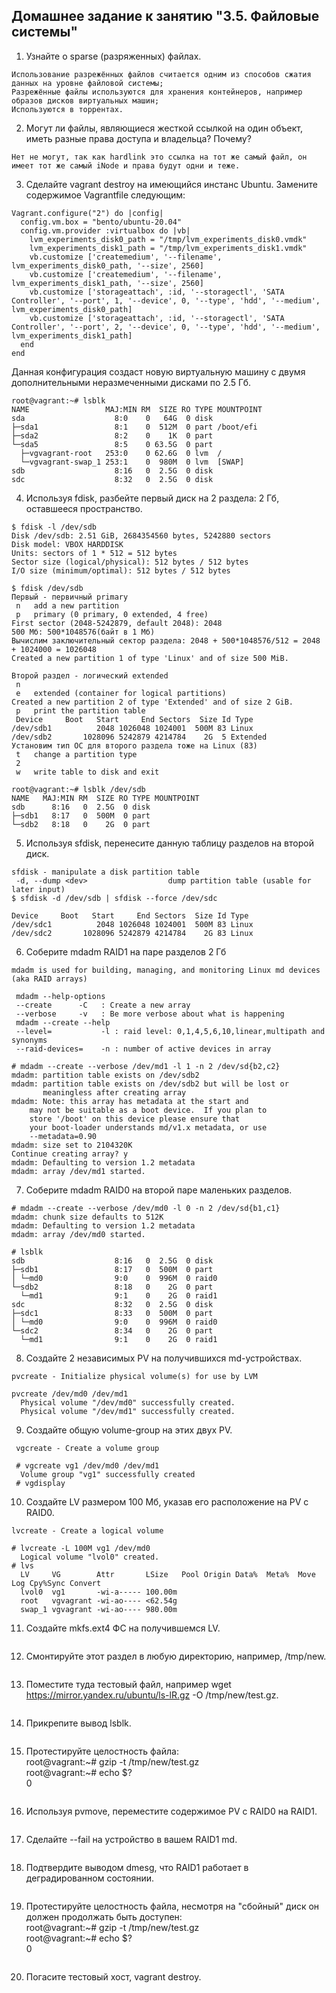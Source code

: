 ## Домашнее задание к занятию "3.5. Файловые системы"

1. Узнайте о sparse (разряженных) файлах.
```
Использование разрежённых файлов считается одним из способов сжатия данных на уровне файловой системы;
Разрежённые файлы используются для хранения контейнеров, например образов дисков виртуальных машин;
Используются в торрентах.
```

2. Могут ли файлы, являющиеся жесткой ссылкой на один объект, иметь разные права доступа и владельца? Почему?
```
Нет не могут, так как hardlink это ссылка на тот же самый файл, он имеет тот же самый iNode и права будут одни и теже.
```

3. Сделайте vagrant destroy на имеющийся инстанс Ubuntu. Замените содержимое Vagrantfile следующим:
```
Vagrant.configure("2") do |config|
  config.vm.box = "bento/ubuntu-20.04"
  config.vm.provider :virtualbox do |vb|
    lvm_experiments_disk0_path = "/tmp/lvm_experiments_disk0.vmdk"
    lvm_experiments_disk1_path = "/tmp/lvm_experiments_disk1.vmdk"
    vb.customize ['createmedium', '--filename', lvm_experiments_disk0_path, '--size', 2560]
    vb.customize ['createmedium', '--filename', lvm_experiments_disk1_path, '--size', 2560]
    vb.customize ['storageattach', :id, '--storagectl', 'SATA Controller', '--port', 1, '--device', 0, '--type', 'hdd', '--medium', lvm_experiments_disk0_path]
    vb.customize ['storageattach', :id, '--storagectl', 'SATA Controller', '--port', 2, '--device', 0, '--type', 'hdd', '--medium', lvm_experiments_disk1_path]
  end
end
```
Данная конфигурация создаст новую виртуальную машину с двумя дополнительными неразмеченными дисками по 2.5 Гб.
```
root@vagrant:~# lsblk
NAME                 MAJ:MIN RM  SIZE RO TYPE MOUNTPOINT
sda                    8:0    0   64G  0 disk
├─sda1                 8:1    0  512M  0 part /boot/efi
├─sda2                 8:2    0    1K  0 part
└─sda5                 8:5    0 63.5G  0 part
  ├─vgvagrant-root   253:0    0 62.6G  0 lvm  /
  └─vgvagrant-swap_1 253:1    0  980M  0 lvm  [SWAP]
sdb                    8:16   0  2.5G  0 disk
sdc                    8:32   0  2.5G  0 disk
```

4. Используя fdisk, разбейте первый диск на 2 раздела: 2 Гб, оставшееся пространство.
```
$ fdisk -l /dev/sdb
Disk /dev/sdb: 2.51 GiB, 2684354560 bytes, 5242880 sectors
Disk model: VBOX HARDDISK
Units: sectors of 1 * 512 = 512 bytes
Sector size (logical/physical): 512 bytes / 512 bytes
I/O size (minimum/optimal): 512 bytes / 512 bytes

$ fdisk /dev/sdb
Первый - первичный primary
 n   add a new partition
 p   primary (0 primary, 0 extended, 4 free)
First sector (2048-5242879, default 2048): 2048
500 Мб: 500*1048576(байт в 1 Мб)
Вычислим заключительный сектор раздела: 2048 + 500*1048576/512 = 2048 + 1024000 = 1026048
Created a new partition 1 of type 'Linux' and of size 500 MiB.

Второй раздел - логический extended
 n
 e   extended (container for logical partitions)
Created a new partition 2 of type 'Extended' and of size 2 GiB.
 p   print the partition table
 Device     Boot   Start     End Sectors  Size Id Type
/dev/sdb1          2048 1026048 1024001  500M 83 Linux
/dev/sdb2       1028096 5242879 4214784    2G  5 Extended
Установим тип ОС для второго раздела тоже на Linux (83)
 t   change a partition type
 2 
 w   write table to disk and exit
 
root@vagrant:~# lsblk /dev/sdb
NAME   MAJ:MIN RM  SIZE RO TYPE MOUNTPOINT
sdb      8:16   0  2.5G  0 disk
├─sdb1   8:17   0  500M  0 part
└─sdb2   8:18   0    2G  0 part
```

5. Используя sfdisk, перенесите данную таблицу разделов на второй диск.
```
sfdisk - manipulate a disk partition table
 -d, --dump <dev>                  dump partition table (usable for later input)
$ sfdisk -d /dev/sdb | sfdisk --force /dev/sdc

Device     Boot   Start     End Sectors  Size Id Type
/dev/sdc1          2048 1026048 1024001  500M 83 Linux
/dev/sdc2       1028096 5242879 4214784    2G 83 Linux
```
6. Соберите mdadm RAID1 на паре разделов 2 Гб
```
mdadm is used for building, managing, and monitoring Linux md devices (aka RAID arrays)

 mdadm --help-options
 --create      -C   : Create a new array
 --verbose     -v   : Be more verbose about what is happening
 mdadm --create --help
 --level=           -l : raid level: 0,1,4,5,6,10,linear,multipath and synonyms 
 --raid-devices=    -n : number of active devices in array
 
# mdadm --create --verbose /dev/md1 -l 1 -n 2 /dev/sd{b2,c2}
mdadm: partition table exists on /dev/sdb2
mdadm: partition table exists on /dev/sdb2 but will be lost or
       meaningless after creating array
mdadm: Note: this array has metadata at the start and
    may not be suitable as a boot device.  If you plan to
    store '/boot' on this device please ensure that
    your boot-loader understands md/v1.x metadata, or use
    --metadata=0.90
mdadm: size set to 2104320K
Continue creating array? y
mdadm: Defaulting to version 1.2 metadata
mdadm: array /dev/md1 started.
```
7. Соберите mdadm RAID0 на второй паре маленьких разделов.
```
# mdadm --create --verbose /dev/md0 -l 0 -n 2 /dev/sd{b1,c1}
mdadm: chunk size defaults to 512K
mdadm: Defaulting to version 1.2 metadata
mdadm: array /dev/md0 started.

# lsblk
sdb                    8:16   0  2.5G  0 disk
├─sdb1                 8:17   0  500M  0 part
│ └─md0                9:0    0  996M  0 raid0
└─sdb2                 8:18   0    2G  0 part
  └─md1                9:1    0    2G  0 raid1
sdc                    8:32   0  2.5G  0 disk
├─sdc1                 8:33   0  500M  0 part
│ └─md0                9:0    0  996M  0 raid0
└─sdc2                 8:34   0    2G  0 part
  └─md1                9:1    0    2G  0 raid1
```
8. Создайте 2 независимых PV на получившихся md-устройствах.
```
pvcreate - Initialize physical volume(s) for use by LVM

pvcreate /dev/md0 /dev/md1
  Physical volume "/dev/md0" successfully created.
  Physical volume "/dev/md1" successfully created.
```
9. Создайте общую volume-group на этих двух PV.
```
 vgcreate - Create a volume group
 
 # vgcreate vg1 /dev/md0 /dev/md1
  Volume group "vg1" successfully created
 # vgdisplay
```
10. Создайте LV размером 100 Мб, указав его расположение на PV с RAID0.
```
lvcreate - Create a logical volume

# lvcreate -L 100M vg1 /dev/md0
  Logical volume "lvol0" created.
# lvs
  LV     VG        Attr       LSize   Pool Origin Data%  Meta%  Move Log Cpy%Sync Convert
  lvol0  vg1       -wi-a----- 100.00m
  root   vgvagrant -wi-ao---- <62.54g
  swap_1 vgvagrant -wi-ao---- 980.00m
```
11. Создайте mkfs.ext4 ФС на получившемся LV.
```

```
12. Смонтируйте этот раздел в любую директорию, например, /tmp/new.
```

```
13. Поместите туда тестовый файл, например wget https://mirror.yandex.ru/ubuntu/ls-lR.gz -O /tmp/new/test.gz.
```

```
14. Прикрепите вывод lsblk.
```

```
15. Протестируйте целостность файла:  
root@vagrant:~# gzip -t /tmp/new/test.gz  
root@vagrant:~# echo $?  
0  
```

```
16. Используя pvmove, переместите содержимое PV с RAID0 на RAID1.
```

```
17. Сделайте --fail на устройство в вашем RAID1 md.
```

```
18. Подтвердите выводом dmesg, что RAID1 работает в деградированном состоянии.
```

```
19. Протестируйте целостность файла, несмотря на "сбойный" диск он должен продолжать быть доступен:  
root@vagrant:~# gzip -t /tmp/new/test.gz  
root@vagrant:~# echo $?  
0  
```

```
20. Погасите тестовый хост, vagrant destroy.  
```

```
